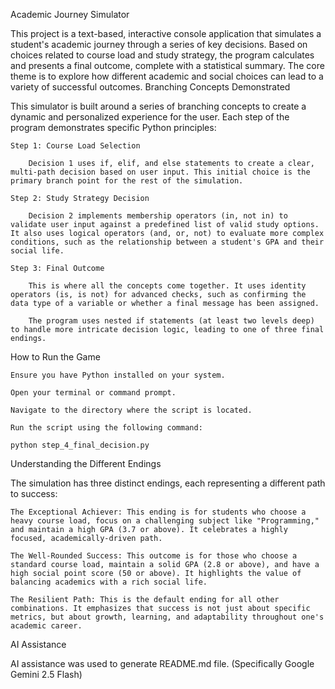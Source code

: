 Academic Journey Simulator

This project is a text-based, interactive console application that simulates a student's academic journey through a series of key decisions. Based on choices related to course load and study strategy, the program calculates and presents a final outcome, complete with a statistical summary. The core theme is to explore how different academic and social choices can lead to a variety of successful outcomes.
Branching Concepts Demonstrated

This simulator is built around a series of branching concepts to create a dynamic and personalized experience for the user. Each step of the program demonstrates specific Python principles:

    Step 1: Course Load Selection

        Decision 1 uses if, elif, and else statements to create a clear, multi-path decision based on user input. This initial choice is the primary branch point for the rest of the simulation.

    Step 2: Study Strategy Decision

        Decision 2 implements membership operators (in, not in) to validate user input against a predefined list of valid study options. It also uses logical operators (and, or, not) to evaluate more complex conditions, such as the relationship between a student's GPA and their social life.

    Step 3: Final Outcome

        This is where all the concepts come together. It uses identity operators (is, is not) for advanced checks, such as confirming the data type of a variable or whether a final message has been assigned.

        The program uses nested if statements (at least two levels deep) to handle more intricate decision logic, leading to one of three final endings.

How to Run the Game

    Ensure you have Python installed on your system.

    Open your terminal or command prompt.

    Navigate to the directory where the script is located.

    Run the script using the following command:

    python step_4_final_decision.py

Understanding the Different Endings

The simulation has three distinct endings, each representing a different path to success:

    The Exceptional Achiever: This ending is for students who choose a heavy course load, focus on a challenging subject like "Programming," and maintain a high GPA (3.7 or above). It celebrates a highly focused, academically-driven path.

    The Well-Rounded Success: This outcome is for those who choose a standard course load, maintain a solid GPA (2.8 or above), and have a high social point score (50 or above). It highlights the value of balancing academics with a rich social life.

    The Resilient Path: This is the default ending for all other combinations. It emphasizes that success is not just about specific metrics, but about growth, learning, and adaptability throughout one's academic career.

AI Assistance

AI assistance was used to generate README.md file. (Specifically Google Gemini 2.5 Flash)